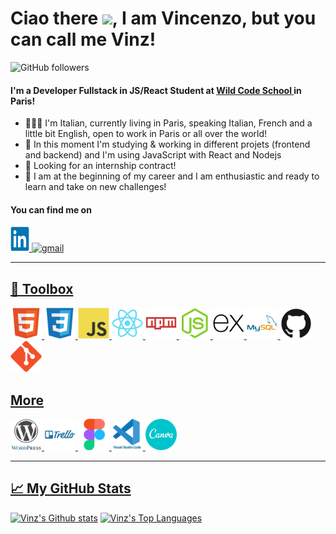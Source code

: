 # Ciao there <img src="https://raw.githubusercontent.com/MartinHeinz/MartinHeinz/master/wave.gif" width="30px">, I am Vincenzo, but you can call me Vinz!


![GitHub followers](https://img.shields.io/github/followers/Vinz19?style=social)

#### I'm a Developer Fullstack in JS/React Student at <a href="https://www.wildcodeschool.com/en-GB"> Wild Code School </a> in Paris!
- 👩🏽‍💻 I'm Italian, currently living in Paris, speaking Italian, French and a little bit English, open to work in Paris or all over the world!
- 🔭 In this moment I'm studying & working in different projets (frontend and backend) and I'm using JavaScript with React and Nodejs
- 💬 Looking for an internship contract!
- 🌱 I am at the beginning of my career and I am enthusiastic and ready to learn and take on new challenges!


#### You can find me on 
<a href="https://www.linkedin.com/in/vincenzo-lo-grande/"> <img src="https://github.com/devicons/devicon/blob/master/icons/linkedin/linkedin-original.svg" alt="linkedin" width="30" height="40"/> <a href="vincenzologrande2@gmail.com/"> <img src="https://github.com/fgnass/gmail-app/blob/master/icon.iconset/icon_256x256.png" alt="gmail" width="35" height="40"/>
  
  
---


## 🧰 Toolbox


<img src="https://github.com/devicons/devicon/blob/master/icons/html5/html5-original.svg" alt="html" width="50" height="50"/> <img src="https://github.com/devicons/devicon/blob/master/icons/css3/css3-original.svg" alt="CSS" width="50" height="50"/> <img src="https://github.com/devicons/devicon/blob/master/icons/javascript/javascript-original.svg" alt="JS" width="50" height="50"/> <img src="https://github.com/devicons/devicon/blob/master/icons/react/react-original.svg" alt="react"  width="50" height="50"/> <img src="https://github.com/devicons/devicon/blob/master/icons/npm/npm-original-wordmark.svg" alt="npm" width="50" height="50"/> <img src="https://github.com/devicons/devicon/blob/master/icons/nodejs/nodejs-original.svg" alt="node" width="50" height="50"/> <img src="https://github.com/devicons/devicon/blob/master/icons/express/express-original.svg" alt="express" width="50" height="50"/> <img src="https://github.com/devicons/devicon/blob/master/icons/mysql/mysql-original-wordmark.svg" alt="MySQL" width="50" height="50"/>
<img src="https://github.com/devicons/devicon/blob/master/icons/github/github-original.svg" alt="github" width="50" height="50"/>
<img src="https://github.com/devicons/devicon/blob/master/icons/git/git-original.svg" alt="git" width="50" height="50"/>



## More


<img src="https://github.com/devicons/devicon/blob/master/icons/wordpress/wordpress-original.svg" alt="wp" width="50" height="50"/> <img src="https://github.com/devicons/devicon/blob/master/icons/trello/trello-plain-wordmark.svg" alt="trello" width="50" height="50"/> <img src="https://github.com/devicons/devicon/blob/master/icons/figma/figma-original.svg" alt="figma" width="50" height="50"/> <img src="https://github.com/devicons/devicon/blob/master/icons/vscode/vscode-original-wordmark.svg" alt="vscode" width="50" height="50"/> <img src="https://github.com/devicons/devicon/blob/master/icons/canva/canva-original.svg" alt="canva" width="50" height="50"/>

---

## &#x1f4c8; My GitHub Stats
<a href="https://github.com/Vinz19/github-readme-stats"><img alt="Vinz's Github stats" src="https://github-readme-stats.vercel.app/api?username=Vinz19&theme=gruvbox" /></a>
<a href="https://github.com/Vinz19/github-readme-stats%22%3E"><img alt="Vinz's Top Languages" src="https://github-readme-stats.vercel.app/api/top-langs/?username=Vinz19&langs_count=8&count_private=true&layout=compact&theme=react&hide_border=true&bg_color=0D1117" /></a>


<!--
**Vinz19/Vinz19** is a ✨ _special_ ✨ repository because its `README.md` (this file) appears on your GitHub profile.

Here are some ideas to get you started:

- 🔭 I’m currently working on ...
- 🌱 I’m currently learning ...
- 👯 I’m looking to collaborate on ...
- 🤔 I’m looking for help with ...
- 💬 Ask me about ...
- 📫 How to reach me: ...
- 😄 Pronouns: ...
- ⚡ Fun fact: ...
-->
